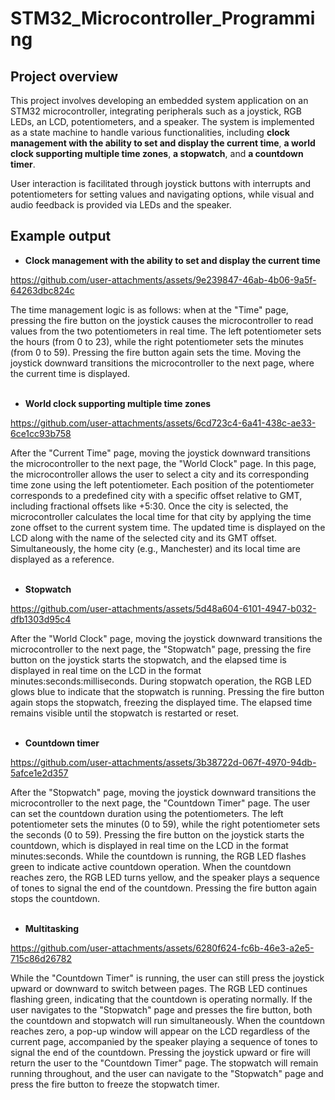 # STM32_Microcontroller_Programming

## Project overview
This project involves developing an embedded system application on an STM32 microcontroller, integrating peripherals such as a joystick, RGB LEDs, an LCD, potentiometers, and a speaker. The system is implemented as a state machine to handle various functionalities, including **clock management with the ability to set and display the current time**, **a world clock supporting multiple time zones**, **a stopwatch**, and **a countdown timer**.

User interaction is facilitated through joystick buttons with interrupts and potentiometers for setting values and navigating options, while visual and audio feedback is provided via LEDs and the speaker.

## Example output
- **Clock management with the ability to set and display the current time**  

https://github.com/user-attachments/assets/9e239847-46ab-4b06-9a5f-64263dbc824c  

The time management logic is as follows: when at the "Time" page, pressing the fire button on the joystick causes the microcontroller to read values from the two potentiometers in real time. The left potentiometer sets the hours (from 0 to 23), while the right potentiometer sets the minutes (from 0 to 59). Pressing the fire button again sets the time. Moving the joystick downward transitions the microcontroller to the next page, where the current time is displayed.  
<br>
- **World clock supporting multiple time zones**  


https://github.com/user-attachments/assets/6cd723c4-6a41-438c-ae33-6ce1cc93b758  

After the "Current Time" page, moving the joystick downward transitions the microcontroller to the next page, the "World Clock" page. In this page, the microcontroller allows the user to select a city and its corresponding time zone using the left potentiometer. Each position of the potentiometer corresponds to a predefined city with a specific offset relative to GMT, including fractional offsets like +5:30. Once the city is selected, the microcontroller calculates the local time for that city by applying the time zone offset to the current system time. The updated time is displayed on the LCD along with the name of the selected city and its GMT offset. Simultaneously, the home city (e.g., Manchester) and its local time are displayed as a reference.  
<br>
- **Stopwatch**  


https://github.com/user-attachments/assets/5d48a604-6101-4947-b032-dfb1303d95c4  

After the "World Clock" page, moving the joystick downward transitions the microcontroller to the next page, the "Stopwatch" page, pressing the fire button on the joystick starts the stopwatch, and the elapsed time is displayed in real time on the LCD in the format minutes:seconds:milliseconds. During stopwatch operation, the RGB LED glows blue to indicate that the stopwatch is running. Pressing the fire button again stops the stopwatch, freezing the displayed time. The elapsed time remains visible until the stopwatch is restarted or reset.  
<br>
- **Countdown timer**  


https://github.com/user-attachments/assets/3b38722d-067f-4970-94db-5afce1e2d357  

After the "Stopwatch" page, moving the joystick downward transitions the microcontroller to the next page, the "Countdown Timer" page. The user can set the countdown duration using the potentiometers. The left potentiometer sets the minutes (0 to 59), while the right potentiometer sets the seconds (0 to 59). Pressing the fire button on the joystick starts the countdown, which is displayed in real time on the LCD in the format minutes:seconds. While the countdown is running, the RGB LED flashes green to indicate active countdown operation. When the countdown reaches zero, the RGB LED turns yellow, and the speaker plays a sequence of tones to signal the end of the countdown. Pressing the fire button again stops the countdown.
<br>
<br>
- **Multitasking**  


https://github.com/user-attachments/assets/6280f624-fc6b-46e3-a2e5-715c86d26782


While the "Countdown Timer" is running, the user can still press the joystick upward or downward to switch between pages. The RGB LED continues flashing green, indicating that the countdown is operating normally. If the user navigates to the "Stopwatch" page and presses the fire button, both the countdown and stopwatch will run simultaneously. When the countdown reaches zero, a pop-up window will appear on the LCD regardless of the current page, accompanied by the speaker playing a sequence of tones to signal the end of the countdown. Pressing the joystick upward or fire will return the user to the "Countdown Timer" page. The stopwatch will remain running throughout, and the user can navigate to the "Stopwatch" page and press the fire button to freeze the stopwatch timer.
